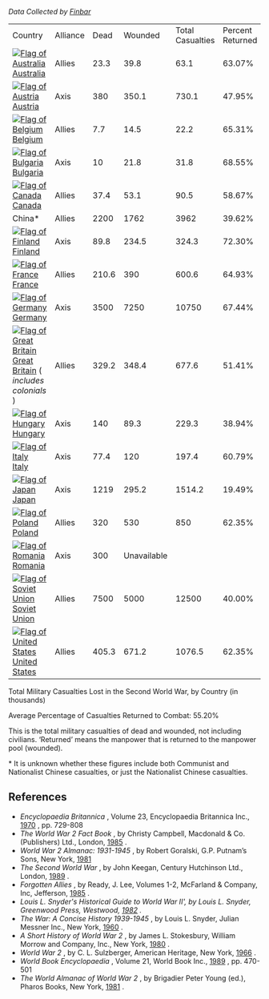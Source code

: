 *Data Collected by
[Finbar](/wiki/index.php?title=User:Finbar&action=edit&redlink=1 "User:Finbar (page does not exist)")*

|                                                                                                                                                                                                                                                                            |          |       |             |                  |                  |
|----------------------------------------------------------------------------------------------------------------------------------------------------------------------------------------------------------------------------------------------------------------------------|----------|-------|-------------|------------------|------------------|
| Country                                                                                                                                                                                                                                                                    | Alliance | Dead  | Wounded     | Total Casualties | Percent Returned |
|  [![Flag of Australia](/images/thumb/4/43/Australia.png/20px-Australia.png)](/wiki/Australia "Australia") [Australia](/wiki/Australia "Australia")                                                                                                                         | Allies   | 23.3  | 39.8        | 63.1             | 63.07%           |
|  [![Flag of Austria](/images/thumb/7/7f/Austria.png/20px-Austria.png)](/wiki/Austria "Austria") [Austria](/wiki/Austria "Austria")                                                                                                                                         | Axis     | 380   | 350.1       | 730.1            | 47.95%           |
|  [![Flag of Belgium](/images/thumb/3/32/Belgium.png/20px-Belgium.png)](/wiki/Belgium "Belgium") [Belgium](/wiki/Belgium "Belgium")                                                                                                                                         | Allies   | 7.7   | 14.5        | 22.2             | 65.31%           |
|  [![Flag of Bulgaria](/images/thumb/f/f4/Bulgaria.png/20px-Bulgaria.png)](/wiki/Bulgaria "Bulgaria") [Bulgaria](/wiki/Bulgaria "Bulgaria")                                                                                                                                 | Axis     | 10    | 21.8        | 31.8             | 68.55%           |
|  [![Flag of Canada](/images/thumb/a/a3/Canada.png/20px-Canada.png)](/wiki/Canada "Canada") [Canada](/wiki/Canada "Canada")                                                                                                                                                 | Allies   | 37.4  | 53.1        | 90.5             | 58.67%           |
| China\*                                                                                                                                                                                                                                                                    | Allies   | 2200  | 1762        | 3962             | 39.62%           |
|  [![Flag of Finland](/images/thumb/c/c4/Finland.png/20px-Finland.png)](/wiki/Finland "Finland") [Finland](/wiki/Finland "Finland")                                                                                                                                         | Axis     | 89.8  | 234.5       | 324.3            | 72.30%           |
|  [![Flag of France](/images/thumb/d/de/France.png/20px-France.png)](/wiki/France "France") [France](/wiki/France "France")                                                                                                                                                 | Allies   | 210.6 | 390         | 600.6            | 64.93%           |
|  [![Flag of Germany](/images/thumb/9/9b/Germany.png/20px-Germany.png)](/wiki/Germany "Germany") [Germany](/wiki/Germany "Germany")                                                                                                                                         | Axis     | 3500  | 7250        | 10750            | 67.44%           |
|  [![Flag of Great Britain](/images/thumb/2/29/United_Kingdom.png/20px-United_Kingdom.png)](/wiki/Great_Britain "Great Britain") [Great Britain](/wiki/index.php?title=Great_Britain&action=edit&redlink=1 "Great Britain (page does not exist)") ( *includes colonials* )  | Allies   | 329.2 | 348.4       | 677.6            | 51.41%           |
|  [![Flag of Hungary](/images/thumb/6/6a/Hungary.png/20px-Hungary.png)](/wiki/Hungary "Hungary") [Hungary](/wiki/Hungary "Hungary")                                                                                                                                         | Axis     | 140   | 89.3        | 229.3            | 38.94%           |
|  [![Flag of Italy](/images/thumb/2/2a/Italy.png/20px-Italy.png)](/wiki/Italy "Italy") [Italy](/wiki/Italy "Italy")                                                                                                                                                         | Axis     | 77.4  | 120         | 197.4            | 60.79%           |
|  [![Flag of Japan](/images/thumb/f/fc/Japan.png/20px-Japan.png)](/wiki/Japan "Japan") [Japan](/wiki/Japan "Japan")                                                                                                                                                         | Axis     | 1219  | 295.2       | 1514.2           | 19.49%           |
|  [![Flag of Poland](/images/thumb/9/99/Poland.png/20px-Poland.png)](/wiki/Poland "Poland") [Poland](/wiki/Poland "Poland")                                                                                                                                                 | Allies   | 320   | 530         | 850              | 62.35%           |
|  [![Flag of Romania](/images/thumb/8/8f/Romania.png/20px-Romania.png)](/wiki/Romania "Romania") [Romania](/wiki/Romania "Romania")                                                                                                                                         | Axis     | 300   | Unavailable |                  |                  |
|  [![Flag of Soviet Union](/images/thumb/6/67/Soviet_Union.png/20px-Soviet_Union.png)](/wiki/Soviet_Union "Soviet Union") [Soviet Union](/wiki/Soviet_Union "Soviet Union")                                                                                                 | Allies   | 7500  | 5000        | 12500            | 40.00%           |
|  [![Flag of United States](/images/thumb/5/55/USA.png/20px-USA.png)](/wiki/United_States "United States") [United States](/wiki/United_States "United States")                                                                                                             | Allies   | 405.3 | 671.2       | 1076.5           | 62.35%           |

Total Military Casualties Lost in the Second World War, by Country (in
thousands)

Average Percentage of Casualties Returned to Combat: 55.20%

This is the total military casualties of dead and wounded, not including
civilians. ‘Returned’ means the manpower that is returned to the
manpower pool (wounded).

\* It is unknown whether these figures include both Communist and
Nationalist Chinese casualties, or just the Nationalist Chinese
casualties.

##  References 

-   *Encyclopaedia Britannica* , Volume 23, Encyclopaedia Britannica
    Inc.,
    [1970](/wiki/index.php?title=1970&action=edit&redlink=1 "1970 (page does not exist)")
    , pp. 729-808
-   *The World War 2 Fact Book* , by Christy Campbell, Macdonald & Co.
    (Publishers) Ltd., London,
    [1985](/wiki/index.php?title=1985&action=edit&redlink=1 "1985 (page does not exist)")
    .
-   *World War 2 Almanac: 1931-1945* , by Robert Goralski, G.P. Putnam’s
    Sons, New York,
    [1981](/wiki/index.php?title=1981&action=edit&redlink=1 "1981 (page does not exist)")
-   *The Second World War* , by John Keegan, Century Hutchinson Ltd.,
    London,
    [1989](/wiki/index.php?title=1989&action=edit&redlink=1 "1989 (page does not exist)")
    .
-   *Forgotten Allies* , by Ready, J. Lee, Volumes 1-2, McFarland &
    Company, Inc, Jefferson,
    [1985](/wiki/index.php?title=1985&action=edit&redlink=1 "1985 (page does not exist)")
    .
-   *Louis L. Snyder's Historical Guide to World War II', by Louis L.
    Snyder, Greenwood Press, Westwood,
    [1982](/wiki/index.php?title=1982&action=edit&redlink=1 "1982 (page does not exist)")
    .*
-   *The War: A Concise History 1939-1945* , by Louis L. Snyder, Julian
    Messner Inc., New York,
    [1960](/wiki/index.php?title=1960&action=edit&redlink=1 "1960 (page does not exist)")
    .
-   *A Short History of World War 2* , by James L. Stokesbury, William
    Morrow and Company, Inc., New York,
    [1980](/wiki/index.php?title=1980&action=edit&redlink=1 "1980 (page does not exist)")
    .
-   *World War 2* , by C. L. Sulzberger, American Heritage, New York,
    [1966](/wiki/index.php?title=1966&action=edit&redlink=1 "1966 (page does not exist)")
    .
-   *World Book Encyclopaedia* , Volume 21, World Book Inc.,
    [1989](/wiki/index.php?title=1989&action=edit&redlink=1 "1989 (page does not exist)")
    , pp. 470-501
-   *The World Almanac of World War 2* , by Brigadier Peter Young (ed.),
    Pharos Books, New York,
    [1981](/wiki/index.php?title=1981&action=edit&redlink=1 "1981 (page does not exist)")
    .
